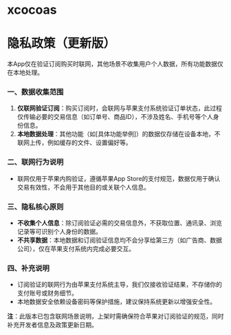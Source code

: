 # xcocoas

# 隐私政策（更新版）  

本App仅在验证订阅购买时联网，其他场景不收集用户个人数据，所有功能数据仅在本地处理。  


### 一、数据收集范围  
1. **仅联网验证订阅**：购买订阅时，会联网与苹果支付系统验证订单状态，此过程仅传输必要的交易信息（如订单号、商品ID），不涉及姓名、手机号等个人身份信息。  
2. **本地数据处理**：其他功能（如[具体功能举例]）的数据仅存储在设备本地，不联网上传，例如缓存的文件、设置偏好等。  


### 二、联网行为说明  
- 联网仅用于苹果内购验证，遵循苹果App Store的支付规范，数据仅用于确认交易有效性，不会用于其他目的或关联个人信息。  


### 三、隐私核心原则  
- **不收集个人信息**：除订阅验证必需的交易信息外，不获取位置、通讯录、浏览记录等可识别个人身份的数据。  
- **不共享数据**：本地数据和订阅验证信息均不会分享给第三方（如广告商、数据公司），仅在苹果支付系统内完成必要交互。  


### 四、补充说明  
- 订阅验证的联网行为由苹果支付系统主导，我们仅接收验证结果，不存储你的支付账号或财务细节。  
- 本地数据安全依赖设备密码等保护措施，建议保持系统更新以增强安全性。  


**注**：此版本已包含联网场景说明，上架时需确保符合苹果对订阅验证的规范，同时补充开发者信息及政策更新日期。